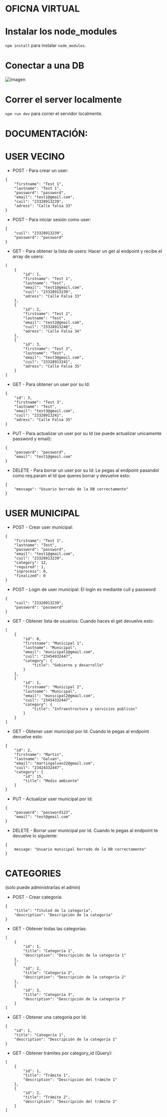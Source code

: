 # OFICNA VIRTUAL

# Instalar los node_modules
```npm install``` para instalar ```node_modules```.

# Conectar a una DB
![imagen](https://user-images.githubusercontent.com/116845688/211369820-88c1d80b-9937-4ae4-b018-1b3c8da1ef16.png)

# Correr el server localmente

```npm run dev``` para correr el servidor localmente.


# DOCUMENTACIÓN:
# USER VECINO
- POST - Para crear un user:
```
{
	"firstname": "Test 1",
	"lastname": "Test 1",
	"password": "password",
	"email": "test1@gmail.com",
	"cuil": "23328913239",
	"adress": "Calle falsa 33"
}
```

- POST - Para iniciar sesión como user:
```
{
	"cuil": "23328913239",
	"password": "password"
}
```

- GET - Para obtener la lista de users:
Hacer un get al endpoint y recibe el array de users: 
```
[
	{
		"id": 1,
		"firstname": "Test 1",
		"lastname": "Test",
		"email": "test1@gmail.com",
		"cuil": "23328913239",
		"adress": "Calle Falsa 33"
	},
	{
		"id": 2,
		"firstname": "Test 2",
		"lastname": "Test",
		"email": "test2@gmail.com",
		"cuil": "23328913240",
		"adress": "Calle Falsa 34"
	},
	{
		"id": 3,
		"firstname": "Test 3",
		"lastname": "Test",
		"email": "test3@gmail.com",
		"cuil": "23328913241",
		"adress": "Calle Falsa 35"
	}
]
```

- GET - Para obtener un user por su Id:
```
{
	"id": 3,
	"firstname": "Test 3",
	"lastname": "Test",
	"email": "test3@gmail.com",
	"cuil": "23328913241",
	"adress": "Calle Falsa 35"
}
```

- PUT - Para actualizar un user por su Id (se puede actualizar unicamente password y email):
```
{
	"password": "password",
	"email": "test1@gmail.com"
}
```

- DELETE - Para borrar un user por su Id:
Le pegas al endpoint pasandol como req.param el Id que queres borrar y devuelve esto: 
```
{
	"message": "Usuario borrado de la DB correctamente"
}
```

# USER MUNICIPAL
- POST - Crear user municipal:
```
{
	"firstname": "Test 1",
	"lastname": "Test",
	"password": "password",
	"email": "test1@gmail.com",
	"cuil": "23328913239",
	"category": 12,
	"required": 1,
	"inprocess": 0,
	"finalized": 0
}
```

- POST - Login de user municipal: El login es mediante cuil y password
```
{
	"cuil": "23328913239",
	"password": "password"
}
```

- GET - Obtener lista de usuarios:
Cuando haces el get devuelve esto:
```
[
	{
		"id": 0,
		"firstname": "Municipal 1",
		"lastname": "Municipal",
		"email": "municipal1@gmail.com",
		"cuil": "23454932447",
		"category": {
			"title": "Gobierno y desarrollo"
		}
	},
	{
		"id": 1,
		"firstname": "Municipal 2",
		"lastname": "Municipal",
		"email": "municipal2@gmail.com",
		"cuil": "23454332447",
		"category": {
			"title": "Infraestructura y servicios publicos"
		}
	}
]
```

- GET - Obtener user municipal por Id:
Cuando le pegas al endpoint devuelve esto:
```
{
	"id": 2,
	"firstname": "Martin",
	"lastname": "Galvan",
	"email": "martingalvan22@gmail.com",
	"cuil": "23424332447",
	"category": {
		"id": 15,
		"title": "Medio ambiente"
	}
}
```

- PUT - Actualizar user municipal por Id:
```
{
	"password": "password123",
	"email": "test@gmail.com"
}
```

- DELETE - Borrar user municipal por Id. Cuando le pegas al endpoint te devuelve lo siguiente:
```
{
	message: "Usuario municipal borrado de la DB correctamente"
}
```

# CATEGORIES 
(solo puede administrarlas el admin)

- POST - Crear categoría: 
```
{
	"title": "Títulod de la categoría",
	"description": "Descripción de la categoría"
}
```

- GET - Obtener todas las categorías:
```
[
	{
		"id": 1,
		"title": "Categoría 1",
		"description": "Descripción de la categoría 1"
	},
	{
		"id": 2,
		"title": "Categoría 2",
		"description": "Descripción de la categoría 2"
	},
	{
		"id": 3,
		"title": "Categoría 3",
		"description": "Descripción de la categoría 3"
	}
]
```

- GET - Obtener una categoría por Id:
```
{
	"id": 1,
	"title": "Categoría 1",
	"description": "Descripción de la categoría 1"
}
```

- GET - Obtener trámites por category_id (Query): 
```
[
	{
		"id": 1,
		"title": "Trámite 1",
		"description": "Descripción del trámite 1"
	},
	{
		"id": 2,
		"title": "Trámite 2",
		"description": "Descripción del trámite 2"
	}
]
```











